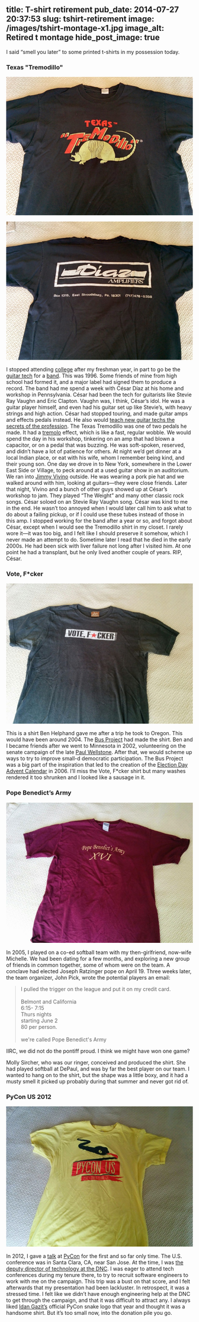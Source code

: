 title: T-shirt retirement
pub_date: 2014-07-27 20:37:53
slug: tshirt-retirement
image: /images/tshirt-montage-x1.jpg
image_alt: Retired t montage
hide_post_image: true
---

I said “smell you later” to some printed t-shirts in my possession today.

### Texas "Tremodillo"

![Texas Tremodillo t-shirt front](/images/tshirts/IMG_20140726_124258.jpg)

![Texas Tremodillo t-shirt back](/images/tshirts/IMG_20140726_124310.jpg)

I stopped attending [college][smcm] after my freshman year, in part to go be the
[guitar tech][wiki] for a [band][foam]. This was 1996. Some friends of mine from
high school had formed it, and a major label had signed them to produce
a record. The band had me spend a week with César Díaz at his home and workshop
in Pennsylvania. César had been the tech for guitarists like Stevie Ray Vaughn
and Eric Clapton. Vaughn was, I think, César’s idol. He was a guitar player
himself, and even had his guitar set up like Stevie’s, with heavy strings and
high action. César had stopped touring, and made guitar amps and effects pedals
instead. He also would [teach new guitar techs the secrets of the
profession][ytcesar]. The Texas Tremodillo was one of two pedals he made. It had
a [tremolo][yttrem] effect, which is like a fast, regular wobble. We would spend
the day in his workshop, tinkering on an amp that had blown a capacitor, or on
a pedal that was buzzing. He was soft-spoken, reserved, and didn’t have a lot of
patience for others. At night we’d get dinner at a local Indian place, or eat
with his wife, whom I remember being kind, and their young son. One day we drove
in to New York, somewhere in the Lower East Side or Village, to peck around at
a used guitar show in an auditorium. We ran into [Jimmy Vivino][jv] outside. He
was wearing a pork pie hat and we walked around with him, looking at
guitars—they were close friends. Later that night, Vivino and a bunch of other
guys showed up at César’s workshop to jam. They played “The Weight” and many
other classic rock songs. César soloed on an Stevie Ray Vaughn song.  César was
kind to me in the end. He wasn’t too annoyed when I would later call him to ask
what to do about a failing pickup, or if I could use these tubes instead of
those in this amp. I stopped working for the band after a year or so, and forgot
about César, except when I would see the Tremodillo shirt in my closet. I rarely
wore it—it was too big, and I felt like I should preserve it somehow, which
I never made an attempt to do. Sometime later I read that he died in the early
2000s. He had been sick with liver failure not long after I visited him. At one
point he had a transplant, but he only lived another couple of years. RIP,
César.

[smcm]: http://www.smcm.edu/
[wiki]: http://en.wikipedia.org/wiki/Guitar_technician
[foam]: http://articles.baltimoresun.com/1998-04-02/entertainment/1998092019_1_play-guitar-foam-big-windshield
[yttrem]: https://www.youtube.com/watch?v=9yPmotQ2kKw
[ytcesar]: https://www.youtube.com/watch?v=VluwmN-GRAA
[jv]: http://en.wikipedia.org/wiki/Jimmy_Vivino

### Vote, F*cker

![Vote, F*cker t-shirt](/images/tshirts/IMG_20140726_124417.jpg)

This is a shirt Ben Helphand gave me after a trip he took to Oregon. This would
have been around 2004. The [Bus Project][bp] had made the shirt. Ben and
I became friends after we went to Minnesota in 2002, volunteering on the senate
campaign of the late [Paul Wellstone][pw]. After that, we would scheme up ways
to try to improve small-d democratic participation. The Bus Project was a big
part of the inspiration that led to the creation of the [Election Day Advent
Calendar][edac] in 2006. I’ll miss the Vote, F*cker shirt but many washes
rendered it too shrunken and I looked like a sausage in it.

[bp]: http://en.wikipedia.org/wiki/Bus_Project#.22Vote.2C_F.2Acker.22
[pw]: http://en.wikipedia.org/wiki/Paul_Wellstone#Death
[edac]: http://electioncalendar.net/

### Pope Benedict’s Army

![Pope Benedict’s Army t-shirt](/images/tshirts/IMG_20140726_124533.jpg)

In 2005, I played on a co-ed softball team with my then-girlfriend, now-wife
Michelle. We had been dating for a few months, and exploring a new group of
friends in common together, some of whom were on the team. A conclave had
elected Joseph Ratzinger pope on April 19. Three weeks later, the team
organizer, John Pick, wrote the potential players an email:

<blockquote>
I pulled the trigger on the league and put it on my
credit card.<br>
<br>
Belmont and California<br>
6:15- 7:15<br>
Thurs nights<br>
starting June 2<br>
80 per person.<br>
<br>
we're called Pope Benedict's Army
</blockquote>

IIRC, we did not do the pontiff proud. I think we might have won one game?

Molly Sircher, who was our ringer, conceived and produced the shirt. She had
played softball at DePaul, and was by far the best player on our team. I wanted
to hang on to the shirt, but the shape was a little boxy, and it had a musty
smell it picked up probably during that summer and never got rid of.

### PyCon US 2012

![PyCon US 2012 t-shirt](/images/tshirts/IMG_20140726_124615.jpg)

In 2012, I gave a [talk][talk] at [PyCon][pycon] for the first and so far only
time. The U.S. conference was in Santa Clara, CA, near San Jose. At the time,
I was [the deputy director of technology at the DNC][dnc]. I was eager to attend
tech conferences during my tenure there, to try to recruit software engineers to
work with me on the campaign. This trip was a bust on that score, and I felt
afterwards that my presentation had been lackluster. In retrospect, it was
a stressed time. I felt like we didn’t have enough engineering help at the DNC
to get through the campaign, and that it was difficult to attract any. I always
liked [Idan Gazit’s][ig] official PyCon snake logo that year and thought it was
a handsome shirt. But it’s too small now, into the donation pile you go.

[ig]: http://gazit.me/
[talk]: http://pyvideo.org/video/680/spatial-data-and-web-mapping-with-python
[pycon]: https://us.pycon.org/2012/
[dnc]: /blog/2011/09/dnc.html
